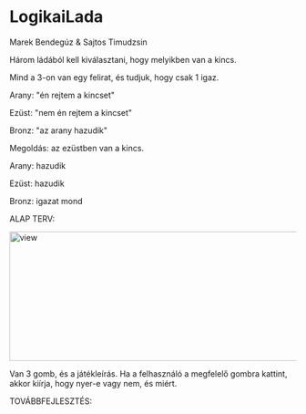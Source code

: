 # LogikaiLada

Marek Bendegúz \& Sajtos Timudzsin



Három ládából kell kiválasztani, hogy melyikben van a kincs.

Mind a 3-on van egy felirat, és tudjuk, hogy csak 1 igaz.



Arany: "én rejtem a kincset"

Ezüst: "nem én rejtem a kincset"

Bronz: "az arany hazudik"



Megoldás: az ezüstben van a kincs.



Arany: hazudik

Ezüst: hazudik

Bronz: igazat mond



ALAP TERV:

<img width="551" height="227" alt="view" src="https://github.com/user-attachments/assets/d2debfa8-acd0-4b7d-b91f-48abbd250e21" />

Van 3 gomb, és a játékleírás. Ha a felhasználó a megfelelő gombra kattint, akkor kiírja, hogy nyer-e vagy nem, és miért.



TOVÁBBFEJLESZTÉS:





